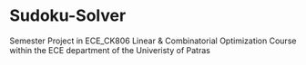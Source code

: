 # Sudoku-Solver
Semester Project in ECE_CK806 Linear &amp; Combinatorial Optimization Course within the ECE department of the Univeristy of Patras

